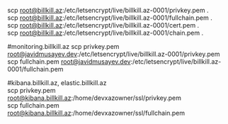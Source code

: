 scp root@billkill.az:/etc/letsencrypt/live/billkill.az-0001/privkey.pem .  
scp root@billkill.az:/etc/letsencrypt/live/billkill.az-0001/fullchain.pem .  
scp root@billkill.az:/etc/letsencrypt/live/billkill.az-0001/cert.pem .  
scp root@billkill.az:/etc/letsencrypt/live/billkill.az-0001/chain.pem .  

#monitoring.billkill.az
scp privkey.pem root@javidmusayev.dev:/etc/letsencrypt/live/billkill.az-0001/privkey.pem  
scp fullchain.pem root@javidmusayev.dev:/etc/letsencrypt/live/billkill.az-0001/fullchain.pem  

#kibana.billkill.az, elastic.billkill.az  
scp privkey.pem root@kibana.billkill.az:/home/devxazowner/ssl/privkey.pem  
scp fullchain.pem root@kibana.billkill.az:/home/devxazowner/ssl/fullchain.pem

